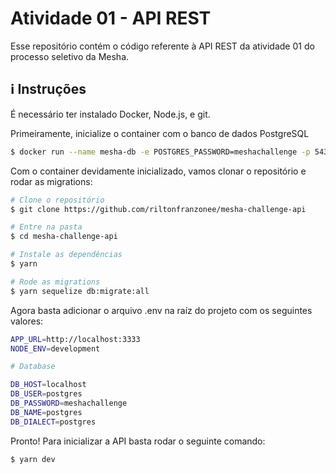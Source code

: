 # Atividade 01 - API REST

Esse repositório contém o código referente à API REST da atividade 01 do processo seletivo da Mesha.

## :information_source: Instruções
É necessário ter instalado Docker, Node.js, e git.

Primeiramente, inicialize o container com o banco de dados PostgreSQL

```bash
$ docker run --name mesha-db -e POSTGRES_PASSWORD=meshachallenge -p 5432:5432 -d postgres
```

Com o container devidamente inicializado, vamos clonar o repositório e rodar as migrations:

```bash
# Clone o repositório
$ git clone https://github.com/riltonfranzonee/mesha-challenge-api

# Entre na pasta
$ cd mesha-challenge-api

# Instale as dependências
$ yarn

# Rode as migrations
$ yarn sequelize db:migrate:all
```

Agora basta adicionar o arquivo .env na raíz do projeto com os seguintes valores:

```bash
APP_URL=http://localhost:3333
NODE_ENV=development

# Database

DB_HOST=localhost
DB_USER=postgres
DB_PASSWORD=meshachallenge
DB_NAME=postgres
DB_DIALECT=postgres
```

Pronto! Para inicializar a API basta rodar o seguinte comando:

```bash
$ yarn dev
```

